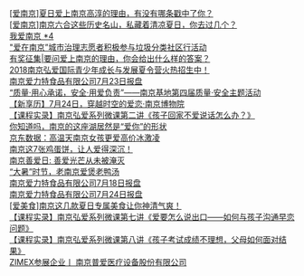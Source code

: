   
[[爱南京]夏日爱上南京高淳的理由，有没有哪条戳中了你？](http://www.dianyue.me/archives/035/pxkd5hpvzk5bspnl/)  
[[爱南京]南京六合这些历史名山，私藏着清凉夏日，你去过几个？](http://www.dianyue.me/archives/028/4dajufpcngpzfk9w/)  
[我爱南京 *4](http://www.dianyue.me/archives/698/u1lw59ychgqeotwg/)  
[&quot;爱在南京”城市治理志愿者积极参与垃圾分类社区行活动](http://www.dianyue.me/archives/156/gtigu3q7djes4t4q/)  
[有奖征集|要问爱上南京的理由，你会给出什么样的答案？](http://www.dianyue.me/archives/510/cwpn1um7zkknwiih/)  
[2018南京弘爱国际青少年成长与发展夏令营火热招生中！](http://www.dianyue.me/archives/526/lcjgei9pg027opgk/)  
[南京爱力特食品有限公司7月23日报盘](http://www.dianyue.me/archives/139/58189a3slo9vzk9v/)  
[“质量·用心承诺，安全·用爱负责”——南京基地第四届质量·安全主题活动](http://www.dianyue.me/archives/068/8bcuyx1ceb8bj7l0/)  
[【新享历】7月24日，穿越时空的爱恋·南京博物院](http://www.dianyue.me/archives/086/tw6yt9d4dmu1398b/)  
[【课程实录】南京弘爱系列微课第二讲《孩子回家不爱说话怎么办？》](http://www.dianyue.me/archives/526/48nkixu70ulvl10b/)  
[你知道吗，南京的这座湖居然是“爱你”的形状](http://www.dianyue.me/archives/308/jm6lo5is9hwiqejh/)  
[京东数据：高温天南京女孩更爱高价冰激凌](http://www.dianyue.me/archives/704/ph56b6ygesohksix/)  
[南京这7张鸡蛋饼，让人爱得深沉！](http://www.dianyue.me/archives/266/uqjr56fgcp43tg13/)  
[南京善爱日: 善爱光芒从未被淹灭](http://www.dianyue.me/archives/758/l1x8zsk7y9h241k3/)  
[“大暑”时节，老南京爱煲老鸭汤](http://www.dianyue.me/archives/946/fyp8619w0w541nux/)  
[南京爱力特食品有限公司7月18日报盘](http://www.dianyue.me/archives/130/67au6r948cixw7dt/)  
[南京爱力特食品有限公司7月24日报盘](http://www.dianyue.me/archives/142/d6921ph5m1m4lpsj/)  
[[爱美食]南京这几款夏日专属美食让你神清气爽！](http://www.dianyue.me/archives/999/20f4bhv0whxijyvv/)  
[【课程实录】南京弘爱系列微课第七讲《爱要怎么说出口——如何与孩子沟通早恋问题》](http://www.dianyue.me/archives/601/53f4vd75t3u9ynes/)  
[【课程实录】南京弘爱系列微课第八讲《孩子考试成绩不理想，父母如何面对结果》](http://www.dianyue.me/archives/611/xkpyke7vaf94zhg4/)  
[ZIMEX参展企业丨 南京普爱医疗设备股份有限公司](http://www.dianyue.me/archives/257/3nrmdphbu8hpq003/)